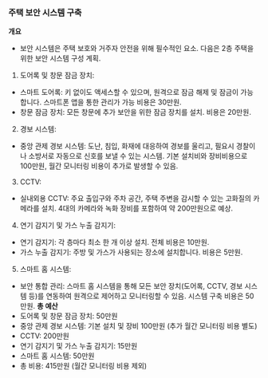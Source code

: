### 주택 보안 시스템 구축

**개요**
- 보안 시스템은 주택 보호와 거주자 안전을 위해 필수적인 요소. 다음은 2층 주택을 위한 보안 시스템 구성 계획.

1. 도어록 및 창문 잠금 장치:
- 스마트 도어록: 키 없이도 액세스할 수 있으며, 원격으로 잠금 해제 및 잠금이 가능합니다. 스마트폰 앱을 통한 관리가 가능 비용은 30만원.
- 창문 잠금 장치: 모든 창문에 추가 보안을 위한 잠금 장치를 설치. 비용은 20만원.
2. 경보 시스템:
- 중앙 관제 경보 시스템: 도난, 침입, 화재에 대응하여 경보를 울리고, 필요시 경찰이나 소방서로 자동으로 신호를 보낼 수 있는 시스템. 기본 설치비와 장비비용으로 100만원, 월간 모니터링 비용이 추가로 발생할 수 있음.
3. CCTV:
- 실내외용 CCTV: 주요 출입구와 주차 공간, 주택 주변을 감시할 수 있는 고화질의 카메라를 설치. 4대의 카메라와 녹화 장비를 포함하여 약 200만원으로 예상.
4. 연기 감지기 및 가스 누출 감지기:
- 연기 감지기: 각 층마다 최소 한 개 이상 설치. 전체 비용은 10만원.
- 가스 누출 감지기: 주방 및 가스가 사용되는 장소에 설치합니다. 비용은 5만원.
5. 스마트 홈 시스템:
- 보안 통합 관리: 스마트 홈 시스템을 통해 모든 보안 장치(도어록, CCTV, 경보 시스템 등)를 연동하여 원격으로 제어하고 모니터링할 수 있음. 시스템 구축 비용은 50만원.
**총 예산**
- 도어록 및 창문 잠금 장치: 50만원
- 중앙 관제 경보 시스템: 기본 설치 및 장비 100만원 (추가 월간 모니터링 비용 별도)
- CCTV: 200만원
- 연기 감지기 및 가스 누출 감지기: 15만원
- 스마트 홈 시스템: 50만원
- 총 비용: 415만원 (월간 모니터링 비용 제외)